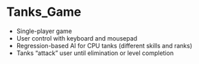 # Tanks_Game

- Single-player game
- User control with keyboard and mousepad
- Regression-based AI for CPU tanks (different skills and ranks)
- Tanks “attack” user until elimination or level completion
